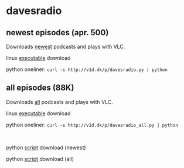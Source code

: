 # davesradio

## newest episodes (apr. 500)

Downloads [newest](https://raw.githubusercontent.com/taext/powercasts/master/newest.txt) podcasts and plays with VLC.

linux [executable](http://v1d.dk/linux/http://v1d.dk/linux/davesradio) download

python oneliner: `curl -s http://v1d.dk/p/davesradio.py | python`

## all episodes (88K)

Downloads [all](https://raw.githubusercontent.com/taext/powercasts/master/podcasts_opml.txt) podcasts and plays with VLC.

linux [executable](http://v1d.dk/linux/davesradio_all) download

python oneliner: `curl -s http://v1d.dk/p/davesradio_all.py | python`

<br>

python [script](v1d.dk/p/davesradio.py) download (newest)

python [script](v1d.dk/p/davesradio.py_all) download (all)